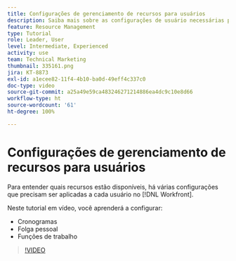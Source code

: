 ```yaml
---
title: Configurações de gerenciamento de recursos para usuários
description: Saiba mais sobre as configurações de usuário necessárias para usar corretamente as ferramentas de gerenciamento de recursos.
feature: Resource Management
type: Tutorial
role: Leader, User
level: Intermediate, Experienced
activity: use
team: Technical Marketing
thumbnail: 335161.png
jira: KT-8873
exl-id: a1ecee82-11f4-4b10-ba0d-49eff4c337c0
doc-type: video
source-git-commit: a25a49e59ca483246271214886ea4dc9c10e8d66
workflow-type: ht
source-wordcount: '61'
ht-degree: 100%

---
```


# Configurações de gerenciamento de recursos para usuários

Para entender quais recursos estão disponíveis, há várias configurações que precisam ser aplicadas a cada usuário no [!DNL Workfront].

Neste tutorial em vídeo, você aprenderá a configurar:

* Cronogramas
* Folga pessoal
* Funções de trabalho

>[!VIDEO](https://video.tv.adobe.com/v/335161/?quality=12&learn=on)
